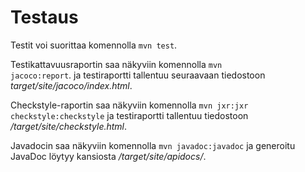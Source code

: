 # Testaus

Testit voi suorittaa komennolla <code>mvn test</code>.

Testikattavuusraportin saa näkyviin komennolla <code>mvn jacoco:report</code>. ja testiraportti tallentuu seuraavaan tiedostoon *target/site/jacoco/index.html*.

Checkstyle-raportin saa näkyviin komennolla <code>mvn jxr:jxr checkstyle:checkstyle</code> ja testiraportti tallentuu tiedostoon */target/site/checkstyle.html*.

Javadocin saa näkyviin komennolla <code>mvn javadoc:javadoc</code> ja generoitu JavaDoc löytyy kansiosta */target/site/apidocs/*.
